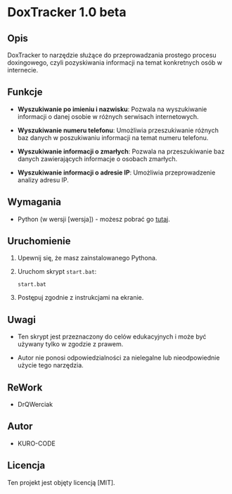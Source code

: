 # DoxTracker 1.0 beta

## Opis

DoxTracker to narzędzie służące do przeprowadzania prostego procesu doxingowego, czyli pozyskiwania informacji na temat konkretnych osób w internecie.

## Funkcje

- **Wyszukiwanie po imieniu i nazwisku**: Pozwala na wyszukiwanie informacji o danej osobie w różnych serwisach internetowych.

- **Wyszukiwanie numeru telefonu**: Umożliwia przeszukiwanie różnych baz danych w poszukiwaniu informacji na temat numeru telefonu.

- **Wyszukiwanie informacji o zmarłych**: Pozwala na przeszukiwanie baz danych zawierających informacje o osobach zmarłych.

- **Wyszukiwanie informacji o adresie IP**: Umożliwia przeprowadzenie analizy adresu IP.

## Wymagania

- Python (w wersji [wersja]) - możesz pobrać go [tutaj](https://www.python.org/downloads/).

## Uruchomienie

1. Upewnij się, że masz zainstalowanego Pythona.

2. Uruchom skrypt `start.bat`:

    ```
    start.bat
    ```

3. Postępuj zgodnie z instrukcjami na ekranie.

## Uwagi

- Ten skrypt jest przeznaczony do celów edukacyjnych i może być używany tylko w zgodzie z prawem.

- Autor nie ponosi odpowiedzialności za nielegalne lub nieodpowiednie użycie tego narzędzia.
## ReWork
- DrQWerciak

## Autor
- KURO-CODE
  

## Licencja

Ten projekt jest objęty licencją [MIT].

